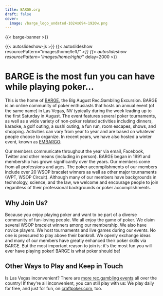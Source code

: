 ```yaml
---
title: BARGE.org
draft: false
cover:
  image: /barge_logo_undated-1024x694-1920w.png
---
```

{{< barge-banner >}}

{{< autoslideshow-js >}}
{{< autoslideshow resourcePattern="images/home/left/*" >}}
{{< autoslideshow resourcePattern="images/home/right/*" delay=2000 >}}

BARGE is the most fun you can have while playing poker...
===============

This is the home of [BARGE](/barge/), the Big August Rec.Gambling Excursion. BARGE is an
online community of poker enthusiasts that hosts an annual event (of the same
name) in Las Vegas, NV typically during the week leading up to the first
Saturday in August. The event features several poker tournaments, as well as a
wide variety of non-poker related activities including dinners, karaoke, a golf
outing, a sushi outing, a fun run, room escapes, shows, and
shopping. Activities can vary from year to year and are based on whatever
people choose to organize. In recent years, we have also hosted a winter event,
known as [EMBARGO](/embargo/).

Our members communicate throughout the year via email, Facebook, Twitter and
other means (including in person).  BARGE began in 1991 and membership has
grown significantly over the years.  Our members come from all professions and
ages.  The poker accomplishments of our members include over 20 WSOP bracelet
winners as well as other major tournaments (WPT, WSOP Circuit). Although 
many of our members have backgrounds in technology, science, and the
law, we welcome and encourage people to join regardless of their professional
backgrounds or poker accomplishments.

Why Join Us?
-----

Because you enjoy playing poker and want to be part of a diverse community of
fun-loving people. We all enjoy the game of poker. We claim several WSOP
bracelet winners among our membership. We also have novice players. We host
tournaments and live games during our events. No one is pressured to play above
their bankroll. We openly exchange ideas and many of our members have greatly
enhanced their poker skills via BARGE. But the most important reason to join
is: it's the most fun you will ever have playing poker! BARGE is what poker
should be!


Other Ways to Play and Keep in Touch 
------------------------------------

Is Las Vegas inconvenient?  There are [more rec.gambling events](/other-events/)
all over the country!  If they're all inconvenient, you can still play with us:
We play daily for free, and just for fun, on
[craftpoker.com](https://craftpoker.com/), too.

